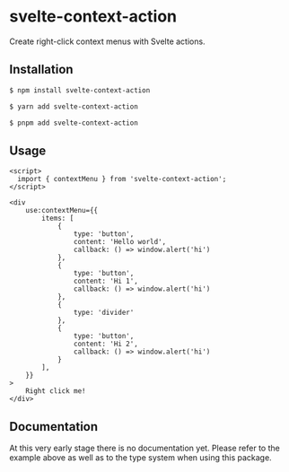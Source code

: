 # svelte-context-action

Create right-click context menus with Svelte actions.

## Installation

```bash
$ npm install svelte-context-action
```
```bash
$ yarn add svelte-context-action
```
```bash
$ pnpm add svelte-context-action
```

## Usage

```svelte
<script>
  import { contextMenu } from 'svelte-context-action';
</script>

<div
    use:contextMenu={{
        items: [
            {
                type: 'button',
                content: 'Hello world',
                callback: () => window.alert('hi')
            },
            {
                type: 'button',
                content: 'Hi 1',
                callback: () => window.alert('hi')
            },
            {
                type: 'divider'
            },
            {
                type: 'button',
                content: 'Hi 2',
                callback: () => window.alert('hi')
            }
        ],
    }}
>
    Right click me!
</div>
```

## Documentation

At this very early stage there is no documentation yet. Please refer to the example above as well as to the type system when using this package.
